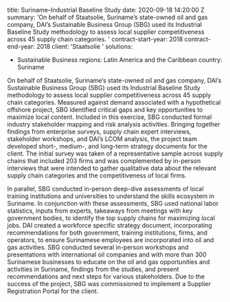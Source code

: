 
title: Suriname–Industrial Baseline Study
date: 2020-09-18 14:20:00 Z
summary: 'On behalf of Staatsolie, Suriname’s state-owned oil and gas company, DAI’s
  Sustainable Business Group (SBG) used its Industrial Baseline Study methodology
  to assess local supplier competitiveness across 45 supply chain categories. '
contract-start-year: 2018
contract-end-year: 2018
client: 'Staatsolie '
solutions:
- Sustainable Business
regions: Latin America and the Caribbean
country: Suriname


On behalf of Staatsolie, Suriname’s state-owned oil and gas company, DAI’s Sustainable Business Group (SBG) used its Industrial Baseline Study methodology to assess local supplier competitiveness across 45 supply chain categories. Measured against demand associated with a hypothetical offshore project, SBG identified critical gaps and key opportunities to maximize local content. Included in this exercise, SBG conducted formal industry stakeholder mapping and risk analysis activities. Bringing together findings from enterprise surveys, supply chain expert interviews, stakeholder workshops, and DAI’s LCOM analysis, the project team developed short-, medium-, and long-term strategy documents for the client. The initial survey was taken of a representative sample across supply chains that included 203 firms and was complemented by in-person interviews that were intended to gather qualitative data about the relevant supply chain categories and the competitiveness of local firms.

In parallel, SBG conducted in-person deep-dive assessments of local training institutions and universities to understand the skills ecosystem in Suriname. In conjunction with these assessments, SBG used national labor statistics, inputs from experts, takeaways from meetings with key government bodies, to identify the top supply chains for maximizing local jobs. DAI created a workforce specific strategy document, incorporating recommendations for both government, training institutions, firms, and operators, to ensure Surinamese employees are incorporated into oil and gas activities. SBG conducted several in-person workshops and presentations with international oil companies and with more than 300 Surinamese businesses to educate on the oil and gas opportunities and activities in Suriname, findings from the studies, and present recommendations and next steps for various stakeholders. Due to the success of the project, SBG was commissioned to implement a Supplier Registration Portal for the client.
